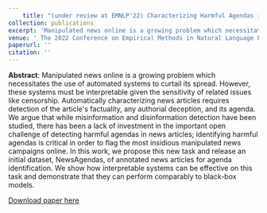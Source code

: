 ```yaml
---
    title: "(under review at EMNLP'22) Characterizing Harmful Agendas in News Articles"
collection: publications
excerpt: 'Manipulated news online is a growing problem which necessitates the use of automated systems to curtail its spread. However, these systems must be interpretable given the sensitivity of related issues like censorship. Automatically characterizing news articles requires detection of the article's factuality, any authorial deception, and its agenda. We argue that while misinformation and disinformation detection have been studied, there has been a lack of investment in the important open challenge of detecting harmful agendas in news articles; identifying harmful agendas is critical in order to flag the most insidious manipulated news campaigns online. In this work, we propose this new task and release an initial dataset, NewsAgendas, of annotated news articles for agenda identification. We show how interpretable systems can be effective on this task and demonstrate that they can perform comparably to black-box models.'
venue: ' The 2022 Conference on Empirical Methods in Natural Language Processing '
paperurl: ''
citation: ''
---
```

**Abstract**: Manipulated news online is a growing problem which necessitates the use of automated systems to curtail its spread. However, these systems must be interpretable given the sensitivity of related issues like censorship. Automatically characterizing news articles requires detection of the article's factuality, any authorial deception, and its agenda. We argue that while misinformation and disinformation detection have been studied, there has been a lack of investment in the important open challenge of detecting harmful agendas in news articles; identifying harmful agendas is critical in order to flag the most insidious manipulated news campaigns online. In this work, we propose this new task and release an initial dataset, NewsAgendas, of annotated news articles for agenda identification. We show how interpretable systems can be effective on this task and demonstrate that they can perform comparably to black-box models.


[Download paper here]()

<!-- Recommended citation:  -->